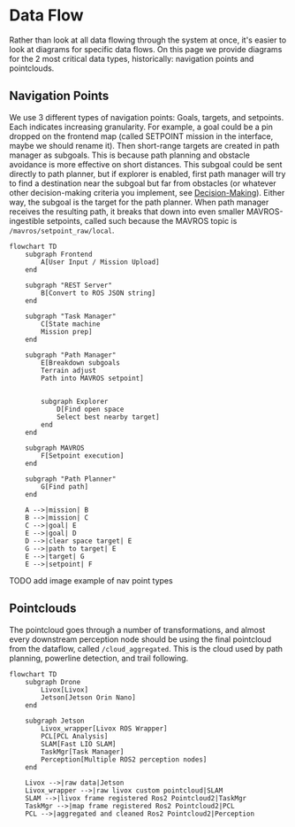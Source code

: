 # Data Flow

Rather than look  at all data flowing through the system at once, it's easier to look at diagrams for specific data flows. On this page we provide diagrams for the 2 most critical data types, historically: navigation points and pointclouds.

## Navigation Points

We use 3 different types of navigation points: Goals, targets, and setpoints. Each indicates increasing granularity. For example, a goal could be a pin dropped on the frontend map (called SETPOINT mission in the interface, maybe we should rename it). Then short-range targets are created in path manager as subgoals. This is because path planning and obstacle avoidance is more effective on short distances. This subgoal could be sent directly to path planner, but if explorer is enabled, first path manager will try to find a destination near the subgoal but far from obstacles (or whatever other decision-making criteria you implement, see [Decision-Making](../development/decisionmaking.md)). Either way, the subgoal is the target for the path planner. When path manager receives the resulting path, it breaks that down into even smaller MAVROS-ingestible setpoints, called such because the MAVROS topic is `/mavros/setpoint_raw/local`.

```mermaid
flowchart TD
    subgraph Frontend
        A[User Input / Mission Upload]
    end

    subgraph "REST Server"
        B[Convert to ROS JSON string]
    end

    subgraph "Task Manager"
        C[State machine
        Mission prep]
    end

    subgraph "Path Manager"
        E[Breakdown subgoals
        Terrain adjust
        Path into MAVROS setpoint]


        subgraph Explorer
            D[Find open space
            Select best nearby target]
        end
    end

    subgraph MAVROS
        F[Setpoint execution]
    end

    subgraph "Path Planner"
        G[Find path]
    end

    A -->|mission| B
    B -->|mission| C
    C -->|goal| E
    E -->|goal| D
    D -->|clear space target| E
    G -->|path to target| E
    E -->|target| G
    E -->|setpoint| F

```

TODO add image example of nav point types

## Pointclouds

The pointcloud goes through a number of transformations, and almost every downstream perception node should be using the final pointcloud from the dataflow, called `/cloud_aggregated`. This is the cloud used by path planning, powerline detection, and trail following.

```mermaid
flowchart TD
    subgraph Drone
        Livox[Livox]
        Jetson[Jetson Orin Nano]
    end

    subgraph Jetson
        Livox_wrapper[Livox ROS Wrapper]
        PCL[PCL Analysis]
        SLAM[Fast LIO SLAM]
        TaskMgr[Task Manager]
        Perception[Multiple ROS2 perception nodes]
    end

    Livox -->|raw data|Jetson
    Livox_wrapper -->|raw livox custom pointcloud|SLAM
    SLAM -->|livox frame registered Ros2 Pointcloud2|TaskMgr
    TaskMgr -->|map frame registered Ros2 Pointcloud2|PCL
    PCL -->|aggregated and cleaned Ros2 Pointcloud2|Perception
```